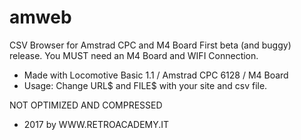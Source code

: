 # amweb
CSV Browser for Amstrad CPC and M4 Board
First beta (and buggy) release.
You MUST need an M4 Board and WIFI Connection.

- Made with Locomotive Basic 1.1 / Amstrad CPC 6128 / M4 Board
- Usage: 
Change URL$ and FILE$ with your site and csv file.

NOT OPTIMIZED AND COMPRESSED

- 2017 by WWW.RETROACADEMY.IT
